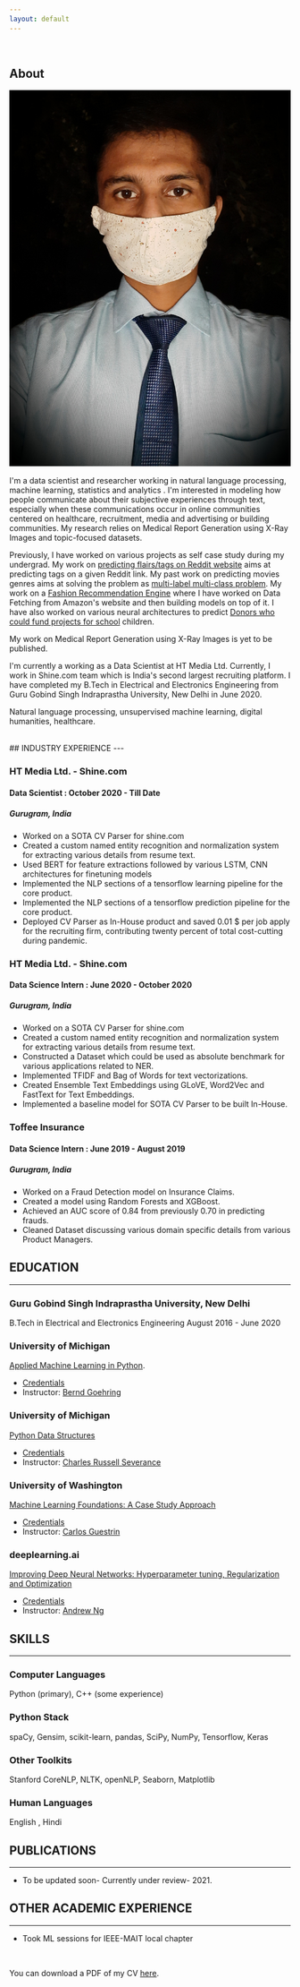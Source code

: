 ```yaml
---
layout: default
---
```


<br>

## About

<img class="profile-picture" src="20210123_165431.jpg">

I'm a data scientist and researcher working in natural language processing, machine learning, statistics and analytics . I'm interested in modeling how people communicate about their subjective experiences through text, especially when these communications occur in online communities centered on healthcare, recruitment, media and advertising or building communities. My research relies on Medical Report Generation using X-Ray Images and topic-focused datasets. 

Previously, I have worked on various projects as self case study during my undergrad. My work on [predicting flairs/tags on Reddit website](https://github.com/aman-sawarn/Reddit-Flair-Detection) aims at predicting tags on a given Reddit link. 
My past work on predicting movies genres aims at solving the problem as [multi-label multi-class problem](https://medium.com/towards-artificial-intelligence/keras-for-multi-label-text-classification-86d194311d0e). My work on a [Fashion Recommendation Engine](https://github.com/aman-sawarn/Amazon-Fashion-Discovery-Engine) where I have worked on Data Fetching from Amazon's website and then building models on top of it.  I have also worked on various neural architectures to predict [Donors who could fund projects for school](https://github.com/aman-sawarn/Donor-Choose-Automation) children. 

My work on Medical Report Generation using X-Ray Images is yet to be published.


I'm currently a working as a Data Scientist at HT Media Ltd. Currently, I work in Shine.com team which is India's second largest recruiting platform.  I have completed my B.Tech in Electrical and Electronics Engineering from Guru Gobind Singh Indraprastha University, New Delhi in June 2020. 


Natural language processing, unsupervised machine learning, digital humanities, healthcare.





<br>
## INDUSTRY EXPERIENCE
---

### HT Media Ltd. - Shine.com
#### Data Scientist  :  October 2020 - Till Date 
##### Gurugram, India  

* Worked on a SOTA CV Parser for shine.com
* Created a custom named entity recognition and normalization system for extracting various details from resume text.
* Used BERT for feature extractions followed by various LSTM, CNN architectures for finetuning models
* Implemented the NLP sections of a tensorflow learning pipeline for the core product.
* Implemented the NLP sections of a tensorflow prediction pipeline for the core product.
* Deployed CV Parser as In-House product and saved 0.01 $ per job apply for the recruiting firm, contributing twenty percent of total cost-cutting during pandemic.



### HT Media Ltd. - Shine.com
#### Data Science Intern  :   June 2020 - October 2020
##### Gurugram, India  

* Worked on a SOTA CV Parser for shine.com
* Created a custom named entity recognition and normalization system for extracting various details from resume text.
* Constructed a Dataset which could be used as absolute benchmark for various applications related to NER.
* Implemented TFIDF and Bag of Words for text vectorizations.
* Created Ensemble Text Embeddings using GLoVE, Word2Vec and FastText for Text Embeddings. 
* Implemented a baseline model for SOTA CV Parser to be built In-House. 



### Toffee Insurance
#### Data Science Intern   :   June 2019 - August 2019
##### Gurugram, India  

* Worked on a Fraud Detection model on Insurance Claims. 
* Created a model using Random Forests and XGBoost.
* Achieved an AUC score of 0.84 from previously 0.70 in predicting frauds.
* Cleaned Dataset discussing various domain specific details from various Product Managers.





## EDUCATION 
---



### Guru Gobind Singh Indraprastha University, New Delhi
B.Tech in Electrical and Electronics Engineering
August 2016 - June 2020



### University of Michigan
[Applied Machine Learning in Python](https://www.coursera.org/learn/python-machine-learning).       
* [Credentials](https://www.coursera.org/account/accomplishments/verify/F3XLLRXQ2E6Y) 
* Instructor: [Bernd Goehring](https://www.coursera.org/instructor/kevyn-ct)



### University of Michigan
[Python Data Structures](https://www.coursera.org/learn/python-data)          
* [Credentials](https://www.coursera.org/account/accomplishments/verify/U5J535AWPELN) 
* Instructor: [Charles Russell Severance](https://www.coursera.org/instructor/drchuck)



### University of Washington
[Machine Learning Foundations: A Case Study Approach](https://www.coursera.org/learn/ml-foundations)       
* [Credentials](https://www.coursera.org/account/accomplishments/verify/3SV2AB4U79F3) 
* Instructor: [Carlos Guestrin](https://www.coursera.org/instructor/guestrin)



### deeplearning.ai
[Improving Deep Neural Networks: Hyperparameter tuning, Regularization and Optimization](https://www.coursera.org/learn/deep-neural-network)    
* [Credentials](https://www.coursera.org/account/accomplishments/verify/7R7MPNFAMMRE) 
* Instructor: [Andrew Ng](https://www.coursera.org/instructor/andrewng)







## SKILLS
---




### Computer Languages

Python (primary), C++ (some experience)

### Python Stack

spaCy, Gensim, scikit-learn, pandas, SciPy, NumPy, Tensorflow, Keras

### Other Toolkits

Stanford CoreNLP, NLTK, openNLP, Seaborn, Matplotlib

### Human Languages

English ,  Hindi






## PUBLICATIONS
---

* To be updated soon- Currently under review- 2021.


## OTHER ACADEMIC EXPERIENCE
---

* Took ML sessions for IEEE-MAIT local chapter  



<br>

You can download a PDF of my CV [here](https://github.com/aman-sawarn/aman-sawarn.github.io/blob/master/resources/Aman_Sawarn_Resume__Data_Scientist_%20june10.pdf).

<br>



<!-- ---




<br>
<br> -->



<br><br><br>
